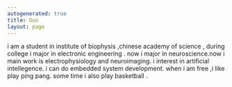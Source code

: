 ```yaml
---
autogenerated: true
title: Guo
layout: page
---
```


i am a student in institute of biophysis ,chinese academy of science ,
during college i major in electronic engineering . now i major in
neuroscience.now i main work is electrophysiology and neuroimaging. i
interest in artificial intellegence. i can do embedded system
development. when i am free ,i like play ping pang. some time i also
play basketball .
